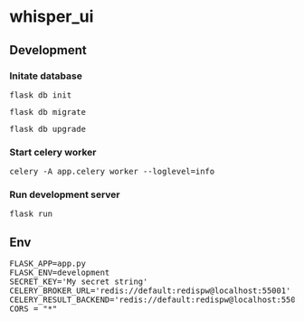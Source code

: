 # whisper_ui

## Development

### Initate database

<pre>
flask db init
</pre>
<pre>
flask db migrate
</pre>
<pre>
flask db upgrade
</pre>


### Start celery worker
<pre>
celery -A app.celery worker --loglevel=info
</pre>

### Run development server
<pre>
flask run
</pre>


## Env
<pre>
FLASK_APP=app.py
FLASK_ENV=development
SECRET_KEY='My secret string'
CELERY_BROKER_URL='redis://default:redispw@localhost:55001'
CELERY_RESULT_BACKEND='redis://default:redispw@localhost:55001'
CORS = "*"
</pre>